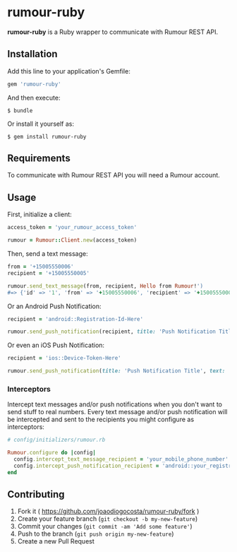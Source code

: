 # rumour-ruby

**rumour-ruby** is a Ruby wrapper to communicate with Rumour REST API.

## Installation

Add this line to your application's Gemfile:

```ruby
gem 'rumour-ruby'
```

And then execute:

    $ bundle

Or install it yourself as:

    $ gem install rumour-ruby

## Requirements

To communicate with Rumour REST API you will need a Rumour account.

## Usage

First, initialize a client:
```ruby
access_token = 'your_rumour_access_token'

rumour = Rumour::Client.new(access_token)
```

Then, send a text message:
```ruby
from = '+15005550006'
recipient = '+15005550005'

rumour.send_text_message(from, recipient, Hello from Rumour!')
#=> {'id' => '1', 'from' => '+15005550006', 'recipient' => '+15005550005', ... }
```

Or an Android Push Notification:
```ruby
recipient = 'android::Registration-Id-Here'

rumour.send_push_notification(recipient, title: 'Push Notification Title', text: 'Push Notification Text', android_data: { some_key: 'some_value' })
```

Or even an iOS Push Notification:
```ruby
recipient = 'ios::Device-Token-Here'

rumour.send_push_notification(title: 'Push Notification Title', text: 'Push Notification Text', ios_alert: { badge: 2 })
```

### Interceptors

Intercept text messages and/or push notifications when you don't want to send stuff to real numbers. Every text message and/or push notification will be intercepted and sent to the recipients you might configure as interceptors:
```ruby
# config/initializers/rumour.rb

Rumour.configure do |config|
  config.intercept_text_message_recipient = 'your_mobile_phone_number'
  config.intercept_push_notification_recipient = 'android::your_registration_id'
end
```


## Contributing

1. Fork it ( https://github.com/joaodiogocosta/rumour-ruby/fork ) 
2. Create your feature branch (`git checkout -b my-new-feature`)
3. Commit your changes (`git commit -am 'Add some feature'`)
4. Push to the branch (`git push origin my-new-feature`)
5. Create a new Pull Request
